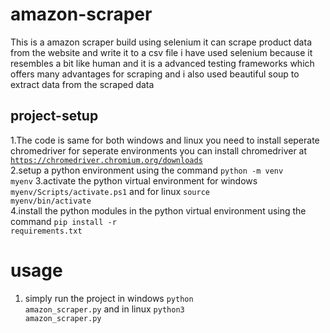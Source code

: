 # amazon-scraper

This is a amazon scraper build using selenium it can scrape product data from the website and write it to a csv file i have used selenium because it resembles a bit like human and it is a advanced testing frameworks which offers many advantages for scraping and i also used beautiful soup to extract data from the scraped data

## project-setup

1.The code is same for both windows and linux you need to install seperate chromedriver for seperate environments you can install chromedriver at <code>https://chromedriver.chromium.org/downloads</code>
<br>
2.setup a python environment using the command <code>python -m venv myenv</code>
3.activate the python virtual environment for windows <code>myenv/Scripts/activate.ps1</code> and for linux <code>source myenv/bin/activate</code>
<br>
4.install the python modules in the python virtual environment using the command <code>pip install -r requirements.txt</code>
<br>

# usage

1. simply run the project in windows <code>python amazon_scraper.py</code> and in linux <code>python3 amazon_scraper.py</code>